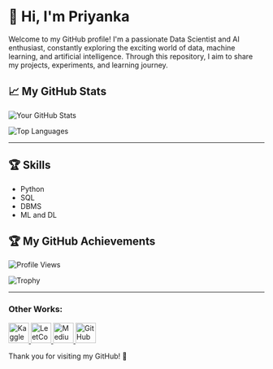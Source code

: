 # 👋 Hi, I'm Priyanka

Welcome to my GitHub profile! I'm a passionate Data Scientist and AI enthusiast, constantly exploring the exciting world of data, machine learning, and artificial intelligence. Through this repository, I aim to share my projects, experiments, and learning journey.

## 📈 My GitHub Stats

![Your GitHub Stats](https://github-readme-stats.vercel.app/api?username=Delight-In&show_icons=true&count_private=true&hide=prs&theme=radical)

![Top Languages](https://github-readme-stats.vercel.app/api/top-langs/?username=Delight-In&layout=compact&theme=radical)

---
## 🏆 Skills

* Python
* SQL
* DBMS
* ML and DL

## 🏆 My GitHub Achievements

![Profile Views](https://komarev.com/ghpvc/?username=Delight-In)

![Trophy](https://github-profile-trophy.vercel.app/?username=Delight-In)

---
### Other Works:

<p align="left">
  <a href="https://www.kaggle.com/priyanka369" target="_blank">
    <img src="https://upload.wikimedia.org/wikipedia/commons/7/7c/Kaggle_logo.png" alt="Kaggle" width="40" />
  </a>
  <a href="https://leetcode.com/u/xqRQuJc9jA/" target="_blank">
    <img src="https://upload.wikimedia.org/wikipedia/commons/1/19/LeetCode_logo_black.png" alt="LeetCode" width="40" />
  </a>
  <a href="https://medium.com/@priyanka.professionalwork" target="_blank">
    <img src="https://cdn.iconscout.com/icon/free/png-256/free-medium-47-433328.png" alt="Medium" width="40" />
  </a>
  <a href="https://github.com/priyanka369" target="_blank">
    <img src="https://github.githubassets.com/images/modules/logos_page/GitHub-Mark.png" alt="GitHub" width="40" />
  </a>
</p>


Thank you for visiting my GitHub! 🚀
